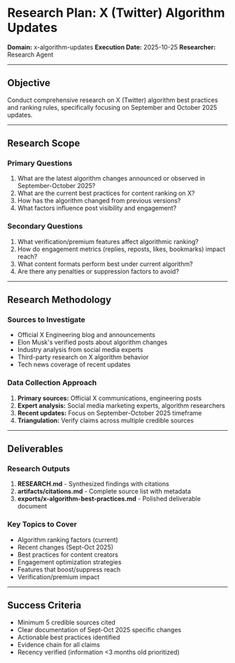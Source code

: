 # Research Plan: X (Twitter) Algorithm Updates

**Domain:** x-algorithm-updates
**Execution Date:** 2025-10-25
**Researcher:** Research Agent

---

## Objective

Conduct comprehensive research on X (Twitter) algorithm best practices and ranking rules, specifically focusing on September and October 2025 updates.

---

## Research Scope

### Primary Questions
1. What are the latest algorithm changes announced or observed in September-October 2025?
2. What are the current best practices for content ranking on X?
3. How has the algorithm changed from previous versions?
4. What factors influence post visibility and engagement?

### Secondary Questions
1. What verification/premium features affect algorithmic ranking?
2. How do engagement metrics (replies, reposts, likes, bookmarks) impact reach?
3. What content formats perform best under current algorithm?
4. Are there any penalties or suppression factors to avoid?

---

## Research Methodology

### Sources to Investigate
- Official X Engineering blog and announcements
- Elon Musk's verified posts about algorithm changes
- Industry analysis from social media experts
- Third-party research on X algorithm behavior
- Tech news coverage of recent updates

### Data Collection Approach
1. **Primary sources:** Official X communications, engineering posts
2. **Expert analysis:** Social media marketing experts, algorithm researchers
3. **Recent updates:** Focus on September-October 2025 timeframe
4. **Triangulation:** Verify claims across multiple credible sources

---

## Deliverables

### Research Outputs
1. **RESEARCH.md** - Synthesized findings with citations
2. **artifacts/citations.md** - Complete source list with metadata
3. **exports/x-algorithm-best-practices.md** - Polished deliverable document

### Key Topics to Cover
- Algorithm ranking factors (current)
- Recent changes (Sept-Oct 2025)
- Best practices for content creators
- Engagement optimization strategies
- Features that boost/suppress reach
- Verification/premium impact

---

## Success Criteria

- Minimum 5 credible sources cited
- Clear documentation of Sept-Oct 2025 specific changes
- Actionable best practices identified
- Evidence chain for all claims
- Recency verified (information <3 months old prioritized)
